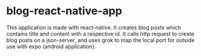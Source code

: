 # blog-react-native-app
This application is made with react-native. It creates blog posts which contains title and content with a respective id. It calls http request to create blog posts on a json-server, and uses grok to map the local port for outside use with expo (android application). 
